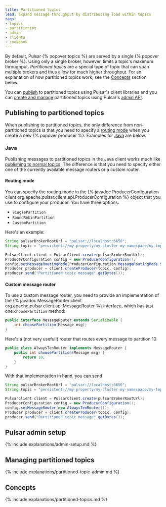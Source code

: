 ```yaml
---
title: Partitioned topics
lead: Expand message throughput by distributing load within topics
tags:
- topics
- partitioning
- admin
- clients
- cookbook
---
```


<!--

    Licensed to the Apache Software Foundation (ASF) under one
    or more contributor license agreements.  See the NOTICE file
    distributed with this work for additional information
    regarding copyright ownership.  The ASF licenses this file
    to you under the Apache License, Version 2.0 (the
    "License"); you may not use this file except in compliance
    with the License.  You may obtain a copy of the License at

      http://www.apache.org/licenses/LICENSE-2.0

    Unless required by applicable law or agreed to in writing,
    software distributed under the License is distributed on an
    "AS IS" BASIS, WITHOUT WARRANTIES OR CONDITIONS OF ANY
    KIND, either express or implied.  See the License for the
    specific language governing permissions and limitations
    under the License.

-->

By default, Pulsar {% popover topics %} are served by a single {% popover broker %}. Using only a single broker, however, limits a topic's maximum throughput. *Partitioned topics* are a special type of topic that can span multiple brokers and thus allow for much higher throughput. For an explanation of how partitioned topics work, see the [Concepts](#concepts) section below.

You can [publish](#publishing-to-partitioned-topics) to partitioned topics using Pulsar's client libraries and you can [create and manage](#managing-partitioned-topics) partitioned topics using Pulsar's [admin API](../../admin-api/overview).

## Publishing to partitioned topics

When publishing to partitioned topics, the only difference from non-partitioned topics is that you need to specify a [routing mode](../../getting-started/ConceptsAndArchitecture#routing-modes) when you create a new {% popover producer %}. Examples for [Java](#java) are below.

### Java

Publishing messages to partitioned topics in the Java client works much like [publishing to normal topics](../../clients/Java#using-producers). The difference is that you need to specify either one of the currently available message routers or a custom router.

#### Routing mode

You can specify the routing mode in the {% javadoc ProducerConfiguration client org.apache.pulsar.client.api.ProducerConfiguration %} object that you use to configure your producer. You have three options:

* `SinglePartition`
* `RoundRobinPartition`
* `CustomPartition`

Here's an example:

```java
String pulsarBrokerRootUrl = "pulsar://localhost:6650";
String topic = "persistent://my-property/my-cluster-my-namespace/my-topic";

PulsarClient client = PulsarClient.create(pulsarBrokerRootUrl);
ProducerConfiguration config = new ProducerConfiguration();
config.setMessageRoutingMode(ProducerConfiguration.MessageRoutingMode.SinglePartition);
Producer producer = client.createProducer(topic, config);
producer.send("Partitioned topic message".getBytes());
```

#### Custom message router

To use a custom message router, you need to provide an implementation of the {% javadoc MessageRouter client org.apache.pulsar.client.api.MessageRouter %} interface, which has just one `choosePartition` method:

```java
public interface MessageRouter extends Serializable {
    int choosePartition(Message msg);
}
```

Here's a (not very useful!) router that routes every message to partition 10:

```java
public class AlwaysTenRouter implements MessageRouter {
    public int choosePartition(Message msg) {
        return 10;
    }
}
```

With that implementation in hand, you can send

```java
String pulsarBrokerRootUrl = "pulsar://localhost:6650";
String topic = "persistent://my-property/my-cluster-my-namespace/my-topic";

PulsarClient client = PulsarClient.create(pulsarBrokerRootUrl);
ProducerConfiguration config = new ProducerConfiguration();
config.setMessageRouter(new AlwaysTenRouter());
Producer producer = client.createProducer(topic, config);
producer.send("Partitioned topic message".getBytes());
```


## Pulsar admin setup

{% include explanations/admin-setup.md %}

## Managing partitioned topics

{% include explanations/partitioned-topic-admin.md %}

## Concepts

{% include explanations/partitioned-topics.md %}
